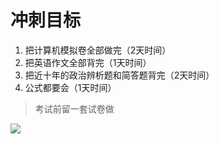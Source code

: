 # 冲刺目标

1. 把计算机模拟卷全部做完（2天时间）
2. 把英语作文全部背完（1天时间）
3. 把近十年的政治辨析题和简答题背完（2天时间）
4. 公式都要会（1天时间）

> 考试前留一套试卷做

![](https://img.tucang.cc/api/image/show/7d4f76b57f8a7260829ea48721ac6aec)
